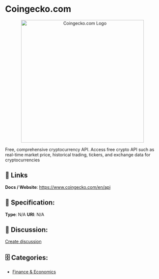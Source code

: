 # Coingecko.com
<p align="center">
    <img width="400" src="https://raw.githubusercontent.com/apis-list/apis-list/main/apis/coingecko-com/logo_256x256.png" alt="Coingecko.com Logo"/>
</p>

Free, comprehensive cryptocurrency API.  Access free crypto API such as real-time market price, historical trading, tickers, and exchange data for cryptocurrencies

##  🔗 Links
**Docs / Website**: https://www.coingecko.com/en/api

## 🧬 Specification:
**Type**:  N/A 
**URI**:  N/A 

## 💬 Discussion:
[Create discussion](https://github.com/apis-list/apis-list/discussions/new)

## 🗄️ Categories:
- [Finance & Economics](https://github.com/apis-list/apis-list#finance-and-economics)



